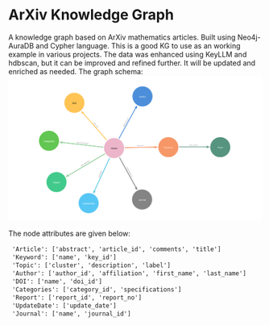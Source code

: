 # ArXiv Knowledge Graph
A knowledge graph based on ArXiv mathematics articles. Built using Neo4j-AuraDB and Cypher language.
This is a good KG to use as an working example in various projects. The data was enhanced using KeyLLM and hdbscan, but it can be improved and refined further. It will be updated and enriched as needed. 
The graph schema:
![raw_entry](./imgs/schema_visual.png)

The node attributes are given below:
```
 'Article': ['abstract', 'article_id', 'comments', 'title']
 'Keyword': ['name', 'key_id']
 'Topic': ['cluster', 'description', 'label']
 'Author': ['author_id', 'affiliation', 'first_name', 'last_name']
 'DOI': ['name', 'doi_id']
 'Categories': ['category_id', 'specifications']
 'Report': ['report_id', 'report_no']
 'UpdateDate': ['update_date']
 'Journal': ['name', 'journal_id']
```
